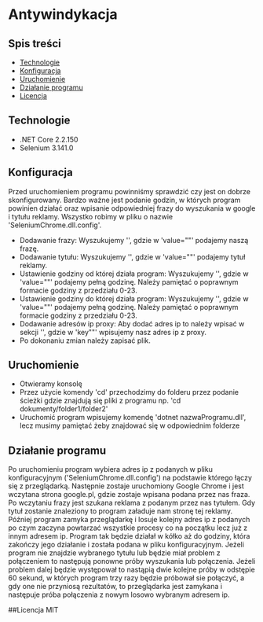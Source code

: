 ﻿# Antywindykacja

## Spis treści
* [Technologie](#technologie)
* [Konfiguracja](#konfiguracja)
* [Uruchomienie](#uruchomienie)
* [Działanie programu](#dzialanie-programu)
* [Licencja](#licencja)

## Technologie
* .NET Core 2.2.150
* Selenium 3.141.0

## Konfiguracja
Przed uruchomieniem programu powinniśmy sprawdzić czy jest on dobrze skonfigurowany. Bardzo ważne jest podanie godzin, w których program powinien działać oraz wpisanie odpowiedniej frazy do wyszukania w google i tytułu reklamy.
Wszystko robimy w pliku o nazwie 'SeleniumChrome.dll.config'.
* Dodawanie frazy: Wyszukujemy '<add key="Phrase" value="nasza fraza"/>', gdzie w 'value=""' podajemy naszą frazę.
* Dodawanie tytułu: Wyszukujemy '<add key="Title" value="tytuł reklamy"/>', gdzie w 'value=""' podajemy tytuł reklamy.
* Ustawienie godziny od której działa program: Wyszukujemy '<add key="HourFrom" value="8"/>', gdzie w 'value=""' podajemy pełną godzinę. Należy pamiętać o poprawnym formacie godziny z przedziału 0-23.
* Ustawienie godziny do której działa program: Wyszukujemy '<add key="HourTo" value="16"/>', gdzie w 'value=""' podajemy pełną godzinę. Należy pamiętać o poprawnym formacie godziny z przedziału 0-23.
* Dodawanie adresów ip proxy: Aby dodać adres ip to należy wpisać w sekcji <Addresses> '<add key="111.222.111.222:1234" value=""></add>', gdzie w 'key""' wpisujemy nasz adres ip z proxy.
* Po dokonaniu zmian należy zapisać plik.

## Uruchomienie
* Otwieramy konsolę
* Przez użycie komendy 'cd' przechodzimy do folderu przez podanie ścieżki gdzie znajdują się pliki z programu np. 'cd dokumenty/folder1/folder2'
* Uruchomić program wpisujemy komendę 'dotnet nazwaProgramu.dll', lecz musimy pamiętać żeby znajdować się w odpowiednim folderze

## Działanie programu
Po uruchomieniu program wybiera adres ip z podanych w pliku konfiguracyjnym ('SeleniumChrome.dll.config') na podstawie którego łączy się z przeglądarką. Następnie zostaje uruchomiony Google Chrome i jest wczytana strona google.pl, gdzie zostaje wpisana podana przez nas fraza. Po wczytaniu frazy jest szukana reklama z podanym przez nas tytułem. Gdy tytuł zostanie znaleziony to program załaduje nam stronę tej reklamy. Później program zamyka przeglądarkę i losuje kolejny adres ip z podanych po czym zaczyna powtarzać wszystkie procesy co na początku lecz już z innym adresem ip. Program tak będzie działał w kółko aż do godziny, która zakończy jego działanie i została podana w pliku konfiguracyjnym. 
Jeżeli program nie znajdzie wybranego tytułu lub będzie miał problem z połączeniem to następują ponowne próby wyszukania lub połączenia. Jeżeli problem dalej będzie występował to nastąpią dwie kolejne próby w odstępie 60 sekund, w których program trzy razy będzie próbował sie połączyć, a gdy one nie przyniosą rezultatów, to przeglądarka jest zamykana i następuje próba połączenia z nowym losowo wybranym adresem ip.

##Licencja
MIT
